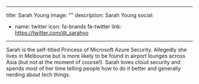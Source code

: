 
---
title: Sarah Young
image: ""
description: Sarah Young
social:


  - name: twitter
    icon: fa-brands fa-twitter
    link: https://twitter.com/@_sarahyo



---

Sarah is the self-titled Princess of Microsoft Azure Security. Allegedly she lives in Melbourne but is more likely to be found in airport lounges across Asia (but not at the moment of course!). Sarah loves cloud security and spends most of her time telling people how to do it better and generally nerding about tech things.